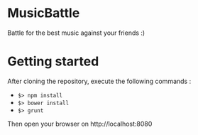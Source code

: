 # MusicBattle

Battle for the best music against your friends :)


# Getting started
After cloning the repository, execute the following commands : 
* `$> npm install `
* `$> bower install `    
* `$> grunt `

Then open your browser on http://localhost:8080
